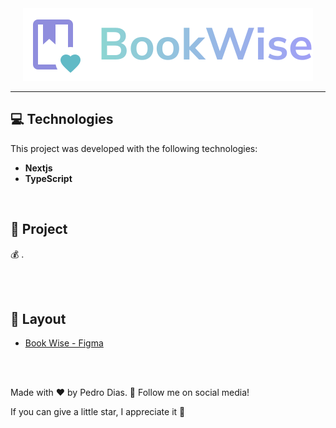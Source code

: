 <div align="center">  
  <img src="./src/assets/logo.svg" alt="logo" />
</div>

---

## 💻 Technologies

This project was developed with the following technologies:
<b>
- Nextjs
- TypeScript
</b>

</br>

## 📄 Project
💰 .

<br></br>

## 🔖 Layout
- [Book Wise - Figma](https://www.figma.com/file/lbraF69k4VGzIBp0hkBJru/BookWise-Copy?fuid=872539083645260626)

<br></br>

Made with ♥ by Pedro Dias. 👋 Follow me on social media! </br>

If you can give a little star, I appreciate it 🤩

